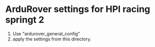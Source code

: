# ArduRover settings for HPI racing springt 2

1. Use "ardurover_general_config"
2. apply the settings from this directory.
